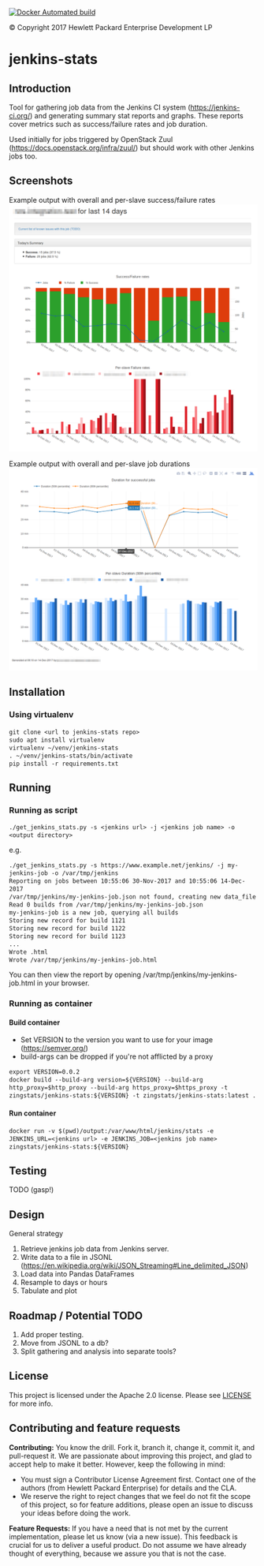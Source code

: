 [![Docker Automated build](https://img.shields.io/docker/automated/zingstats/zing-stats.svg?maxAge=2592000?style=plastic)](https://hub.docker.com/r/zingstats/Jenkins-stats/)

&copy; Copyright 2017 Hewlett Packard Enterprise Development LP

# jenkins-stats

## Introduction

Tool for gathering job data from the Jenkins CI system (https://jenkins-ci.org/) and generating summary stat reports and graphs. These reports cover metrics such as success/failure rates and job duration.

Used initially for jobs triggered by OpenStack Zuul (https://docs.openstack.org/infra/zuul/) but should work with other Jenkins jobs too.

## Screenshots

Example output with overall and per-slave success/failure rates
![Screenshot #1](docs/screenshots/success_failure.png "Screenshot - example output with overall and per-slave success/failure rates")

Example output with overall and per-slave job durations
![Screenshot #2](docs/screenshots/duration.png "Screenshot - example output with overall and per-slave job durations")


## Installation

### Using virtualenv

```
git clone <url to jenkins-stats repo>
sudo apt install virtualenv
virtualenv ~/venv/jenkins-stats
. ~/venv/jenkins-stats/bin/activate
pip install -r requirements.txt
```

## Running

### Running as script

```
./get_jenkins_stats.py -s <jenkins url> -j <jenkins job name> -o <output directory>
```

e.g.

```
./get_jenkins_stats.py -s https://www.example.net/jenkins/ -j my-jenkins-job -o /var/tmp/jenkins
Reporting on jobs between 10:55:06 30-Nov-2017 and 10:55:06 14-Dec-2017
/var/tmp/jenkins/my-jenkins-job.json not found, creating new data_file
Read 0 builds from /var/tmp/jenkins/my-jenkins-job.json
my-jenkins-job is a new job, querying all builds
Storing new record for build 1121
Storing new record for build 1122
Storing new record for build 1123
...
Wrote .html
Wrote /var/tmp/jenkins/my-jenkins-job.html

```

You can then view the report by opening /var/tmp/jenkins/my-jenkins-job.html in your browser.

### Running as container

#### Build container

- Set VERSION to the version you want to use for your image (https://semver.org/)
- build-args can be dropped if you're not afflicted by a proxy

```
export VERSION=0.0.2
docker build --build-arg version=${VERSION} --build-arg http_proxy=$http_proxy --build-arg https_proxy=$https_proxy -t zingstats/jenkins-stats:${VERSION} -t zingstats/jenkins-stats:latest .
```

#### Run container

```
docker run -v $(pwd)/output:/var/www/html/jenkins/stats -e JENKINS_URL=<jenkins url> -e JENKINS_JOB=<jenkins job name> zingstats/jenkins-stats:${VERSION}
```

## Testing

TODO (gasp!)

## Design

General strategy

1. Retrieve jenkins job data from Jenkins server.
2. Write data to a file in JSONL (https://en.wikipedia.org/wiki/JSON_Streaming#Line_delimited_JSON)
3. Load data into Pandas DataFrames
4. Resample to days or hours
5. Tabulate and plot

## Roadmap / Potential TODO

1. Add proper testing.
2. Move from JSONL to a db?
3. Split gathering and analysis into separate tools?

## License
This project is licensed under the Apache 2.0 license. Please see [LICENSE](LICENSE) for more info.

## Contributing and feature requests
**Contributing:** You know the drill. Fork it, branch it, change it, commit it, and pull-request it.
We are passionate about improving this project, and glad to accept help to make it better. However, keep the following in mind:

 - You must sign a Contributor License Agreement first. Contact one of the authors (from Hewlett Packard Enterprise) for details and the CLA.
 - We reserve the right to reject changes that we feel do not fit the scope of this project, so for feature additions, please open an issue to discuss your ideas before doing the work.

**Feature Requests:** If you have a need that is not met by the current implementation, please let us know (via a new issue).
This feedback is crucial for us to deliver a useful product. Do not assume we have already thought of everything, because we assure you that is not the case.



